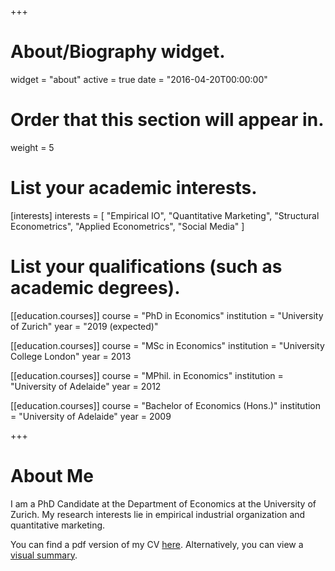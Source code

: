 +++
# About/Biography widget.
widget = "about"
active = true
date = "2016-04-20T00:00:00"

# Order that this section will appear in.
weight = 5

# List your academic interests.
[interests]
  interests = [
    "Empirical IO",
    "Quantitative Marketing",
    "Structural Econometrics",
    "Applied Econometrics",
    "Social Media"
  ]

# List your qualifications (such as academic degrees).
[[education.courses]]
  course = "PhD in Economics"
  institution = "University of Zurich"
  year = "2019 (expected)"

[[education.courses]]
  course = "MSc in Economics"
  institution = "University College London"
  year = 2013

[[education.courses]]
  course = "MPhil. in Economics"
  institution = "University of Adelaide"
  year = 2012

[[education.courses]]
  course = "Bachelor of Economics (Hons.)"
  institution = "University of Adelaide"
  year = 2009
 
+++

# About Me

I am a PhD Candidate at the Department of Economics at the University of Zurich.
My research interests lie in empirical industrial organization and quantitative marketing.

You can find a pdf version of my CV [here](files/lachlandeer-cv.pdf).
Alternatively, you can view a [visual summary](img/visual-cv-deer.png).
